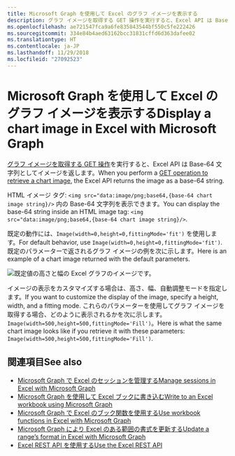 ```yaml
---
title: Microsoft Graph を使用して Excel のグラフ イメージを表示する
description: グラフ イメージを取得する GET 操作を実行すると、Excel API は Base-64 文字列としてイメージを返します。
ms.openlocfilehash: ae721547fca9a6fe835843544bf550c5fe222426
ms.sourcegitcommit: 334e84b4aed63162bcc31831cffd6d363dafee02
ms.translationtype: HT
ms.contentlocale: ja-JP
ms.lasthandoff: 11/29/2018
ms.locfileid: "27092523"
---
```

# <a name="display-a-chart-image-in-excel-with-microsoft-graph"></a><span data-ttu-id="29dad-103">Microsoft Graph を使用して Excel のグラフ イメージを表示する</span><span class="sxs-lookup"><span data-stu-id="29dad-103">Display a chart image in Excel with Microsoft Graph</span></span>

<span data-ttu-id="29dad-104">[グラフ イメージを取得する GET 操作](/api-reference/v1.0/api/chart-image.md)を実行すると、Excel API は Base-64 文字列としてイメージを返します。</span><span class="sxs-lookup"><span data-stu-id="29dad-104">When you perform a [GET operation to retrieve a chart image](/api-reference/v1.0/api/chart-image.md), the Excel API returns the image as a base-64 string.</span></span>

<span data-ttu-id="29dad-105">HTML イメージ タグ: `<img src="data:image/png;base64,{base-64 chart image string}/>` 内の Base-64 文字列を表示できます。</span><span class="sxs-lookup"><span data-stu-id="29dad-105">You can display the base-64 string inside an HTML image tag: `<img src="data:image/png;base64,{base-64 chart image string}/>`.</span></span>

<span data-ttu-id="29dad-106">既定の動作には、`Image(width=0,height=0,fittingMode='fit')` を使用します。</span><span class="sxs-lookup"><span data-stu-id="29dad-106">For default behavior, use `Image(width=0,height=0,fittingMode='fit')`.</span></span> <span data-ttu-id="29dad-107">既定のパラメーターで返されるグラフ イメージの例を次に示します。</span><span class="sxs-lookup"><span data-stu-id="29dad-107">Here is an example of a chart image returned with the default parameters.</span></span>

![既定値の高さと幅の Excel グラフのイメージです。](https://cdn.graph.office.net/prod/GraphDocuments/en-us/concepts/images/GetChart-default.png)

<span data-ttu-id="29dad-109">イメージの表示をカスタマイズする場合は、高さ、幅、自動調整モードを指定します。</span><span class="sxs-lookup"><span data-stu-id="29dad-109">If you want to customize the display of the image, specify a height, width, and a fitting mode.</span></span> <span data-ttu-id="29dad-110">これらのパラメーターを使用してグラフ イメージを取得する場合、どのように表示されるかを次に示します。`Image(width=500,height=500,fittingMode='Fill')`。</span><span class="sxs-lookup"><span data-stu-id="29dad-110">Here is what the same chart image looks like if you retrieve it with these parameters: `Image(width=500,height=500,fittingMode='Fill')`.</span></span>

## <a name="see-also"></a><span data-ttu-id="29dad-111">関連項目</span><span class="sxs-lookup"><span data-stu-id="29dad-111">See also</span></span>

* [<span data-ttu-id="29dad-112">Microsoft Graph で Excel のセッションを管理する</span><span class="sxs-lookup"><span data-stu-id="29dad-112">Manage sessions in Excel with Microsoft Graph</span></span>](excel-manage-sessions.md)
* [<span data-ttu-id="29dad-113">Microsoft Graph を使用して Excel ブックに書き込む</span><span class="sxs-lookup"><span data-stu-id="29dad-113">Write to an Excel workbook using Microsoft Graph</span></span>](excel-write-to-workbook.md)
* [<span data-ttu-id="29dad-114">Microsoft Graph で Excel のブック関数を使用する</span><span class="sxs-lookup"><span data-stu-id="29dad-114">Use workbook functions in Excel with Microsoft Graph</span></span>](excel-use-functions.md)
* [<span data-ttu-id="29dad-115">Microsoft Graph により Excel のある範囲の書式を更新する</span><span class="sxs-lookup"><span data-stu-id="29dad-115">Update a range’s format in Excel with Microsoft Graph</span></span>](excel-update-range-format.md)
* [<span data-ttu-id="29dad-116">Excel REST API を使用する</span><span class="sxs-lookup"><span data-stu-id="29dad-116">Use the Excel REST API</span></span>](/graph/api/resources/excel?view=graph-rest-1.0)
